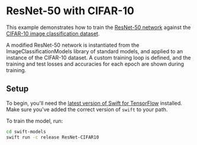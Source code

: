 # ResNet-50 with CIFAR-10

This example demonstrates how to train the [ResNet-50 network]( https://arxiv.org/abs/1512.03385) against the [CIFAR-10 image classification dataset](https://www.cs.toronto.edu/~kriz/cifar.html).

A modified ResNet-50 network is instantiated from the ImageClassificationModels library of standard models, and applied to an instance of the CIFAR-10 dataset. A custom training loop is defined, and the training and test losses and accuracies for each epoch are shown during training.

## Setup

To begin, you'll need the [latest version of Swift for
TensorFlow](https://github.com/tensorflow/swift/blob/master/Installation.md)
installed. Make sure you've added the correct version of `swift` to your path.

To train the model, run:

```sh
cd swift-models
swift run -c release ResNet-CIFAR10
```
